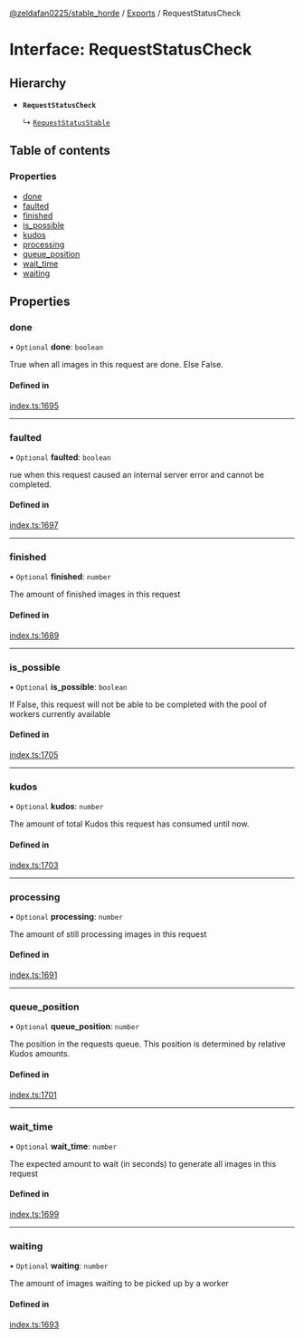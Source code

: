 [@zeldafan0225/stable_horde](../README.md) / [Exports](../modules.md) / RequestStatusCheck

# Interface: RequestStatusCheck

## Hierarchy

- **`RequestStatusCheck`**

  ↳ [`RequestStatusStable`](RequestStatusStable.md)

## Table of contents

### Properties

- [done](RequestStatusCheck.md#done)
- [faulted](RequestStatusCheck.md#faulted)
- [finished](RequestStatusCheck.md#finished)
- [is\_possible](RequestStatusCheck.md#is_possible)
- [kudos](RequestStatusCheck.md#kudos)
- [processing](RequestStatusCheck.md#processing)
- [queue\_position](RequestStatusCheck.md#queue_position)
- [wait\_time](RequestStatusCheck.md#wait_time)
- [waiting](RequestStatusCheck.md#waiting)

## Properties

### done

• `Optional` **done**: `boolean`

True when all images in this request are done. Else False.

#### Defined in

[index.ts:1695](https://github.com/ZeldaFan0225/stable_horde/blob/cc34adc/index.ts#L1695)

___

### faulted

• `Optional` **faulted**: `boolean`

rue when this request caused an internal server error and cannot be completed.

#### Defined in

[index.ts:1697](https://github.com/ZeldaFan0225/stable_horde/blob/cc34adc/index.ts#L1697)

___

### finished

• `Optional` **finished**: `number`

The amount of finished images in this request

#### Defined in

[index.ts:1689](https://github.com/ZeldaFan0225/stable_horde/blob/cc34adc/index.ts#L1689)

___

### is\_possible

• `Optional` **is\_possible**: `boolean`

If False, this request will not be able to be completed with the pool of workers currently available

#### Defined in

[index.ts:1705](https://github.com/ZeldaFan0225/stable_horde/blob/cc34adc/index.ts#L1705)

___

### kudos

• `Optional` **kudos**: `number`

The amount of total Kudos this request has consumed until now.

#### Defined in

[index.ts:1703](https://github.com/ZeldaFan0225/stable_horde/blob/cc34adc/index.ts#L1703)

___

### processing

• `Optional` **processing**: `number`

The amount of still processing images in this request

#### Defined in

[index.ts:1691](https://github.com/ZeldaFan0225/stable_horde/blob/cc34adc/index.ts#L1691)

___

### queue\_position

• `Optional` **queue\_position**: `number`

The position in the requests queue. This position is determined by relative Kudos amounts.

#### Defined in

[index.ts:1701](https://github.com/ZeldaFan0225/stable_horde/blob/cc34adc/index.ts#L1701)

___

### wait\_time

• `Optional` **wait\_time**: `number`

The expected amount to wait (in seconds) to generate all images in this request

#### Defined in

[index.ts:1699](https://github.com/ZeldaFan0225/stable_horde/blob/cc34adc/index.ts#L1699)

___

### waiting

• `Optional` **waiting**: `number`

The amount of images waiting to be picked up by a worker

#### Defined in

[index.ts:1693](https://github.com/ZeldaFan0225/stable_horde/blob/cc34adc/index.ts#L1693)
